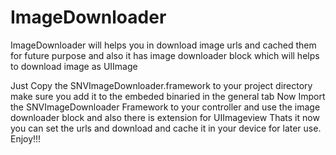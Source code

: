 # ImageDownloader
ImageDownloader will helps you in download image urls and cached them for future purpose and also it has image downloader block which will helps to download image as UIImage

Just Copy the SNVImageDownloader.framework to your project directory make sure you add it to the embeded binaried in the general tab
Now Import the SNVImageDownloader Framework to your controller and use the image downloader block and also there is extension for UIImageview
Thats it now you can set the urls and download and cache it in your device for later use.
Enjoy!!!
